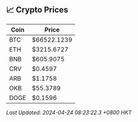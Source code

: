 ## 📈 Crypto Prices

| Coin | Price |
| ---- | ----- |
| BTC | $66522.1239 |
| ETH | $3215.6727 |
| BNB | $605.9075 |
| CRV | $0.4597 |
| ARB | $1.1758 |
| OKB | $55.3789 |
| DOGE | $0.1596 |

_Last Updated: 2024-04-24 08:23:22.3 +0800 HKT_